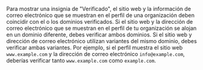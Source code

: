 Para mostrar una insignia de "Verificado", el sitio web y la información de correo electrónico que se muestran en el perfil de una organización deben coincidir con el o los dominios verificados. Si el sitio web y la dirección de correo electrónico que se muestran en el perfil de tu organización se alojan en un dominio diferente, debes verificar ambos dominios. Si el sitio web y dirección de correo electrónico utilizan variantes del mismo dominio, debes verificar ambas variantes. Por ejemplo, si el perfil muestra el sitio web `www.example.com` y la dirección de correo electrónico `info@example.com`, deberías verificar tanto `www.example.com` como `example.com`.
